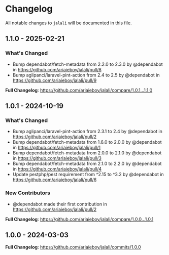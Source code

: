 # Changelog

All notable changes to `jalali` will be documented in this file.

## 1.1.0 - 2025-02-21

### What's Changed

* Bump dependabot/fetch-metadata from 2.2.0 to 2.3.0 by @dependabot in https://github.com/ariaieboy/jalali/pull/8
* Bump aglipanci/laravel-pint-action from 2.4 to 2.5 by @dependabot in https://github.com/ariaieboy/jalali/pull/9

**Full Changelog**: https://github.com/ariaieboy/jalali/compare/1.0.1...1.1.0

## 1.0.1 - 2024-10-19

### What's Changed

* Bump aglipanci/laravel-pint-action from 2.3.1 to 2.4 by @dependabot in https://github.com/ariaieboy/jalali/pull/2
* Bump dependabot/fetch-metadata from 1.6.0 to 2.0.0 by @dependabot in https://github.com/ariaieboy/jalali/pull/1
* Bump dependabot/fetch-metadata from 2.0.0 to 2.1.0 by @dependabot in https://github.com/ariaieboy/jalali/pull/3
* Bump dependabot/fetch-metadata from 2.1.0 to 2.2.0 by @dependabot in https://github.com/ariaieboy/jalali/pull/4
* Update pestphp/pest requirement from ^2.15 to ^3.2 by @dependabot in https://github.com/ariaieboy/jalali/pull/6

### New Contributors

* @dependabot made their first contribution in https://github.com/ariaieboy/jalali/pull/2

**Full Changelog**: https://github.com/ariaieboy/jalali/compare/1.0.0...1.0.1

## 1.0.0 - 2024-03-03

**Full Changelog**: https://github.com/ariaieboy/jalali/commits/1.0.0

